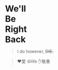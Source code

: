 <h1 style="margin: 0;">
 We'll
</h1>
<h1 style="margin: 0;">
 Be
</h1>
<h1 style="margin: 0;">
 Right
</h1>
<h1 style="margin: 0;">
 Back
</h1> 
 
 
 
 
 
> I do however, ~~DIE.~~

> ❤️愛 ☮life ✋敬重

